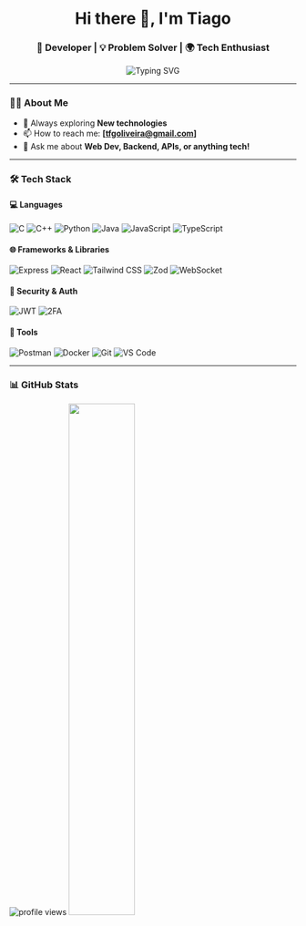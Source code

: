 <!-- GitHub Profile README -->

<h1 align="center">Hi there 👋, I'm Tiago</h1>
<h3 align="center">🚀 Developer | 💡 Problem Solver | 🌍 Tech Enthusiast</h3>

<p align="center">
  <img src="https://readme-typing-svg.demolab.com?font=Fira+Code&size=24&duration=4000&pause=1000&color=1F75FE&center=true&vCenter=true&width=435&lines=Welcome+to+my+GitHub!;I+love+building+cool+things+with+code!" alt="Typing SVG" />
</p>

---

### 🧑‍💻 About Me
- 🧠 Always exploring **New technologies**
- 📫 How to reach me: **[tfgoliveira@gmail.com]**
- 💬 Ask me about **Web Dev, Backend, APIs, or anything tech!**

---
### 🛠️ Tech Stack

#### 💻 Languages
![C](https://img.shields.io/badge/-C-00599C?style=flat&logo=c&logoColor=white)
![C++](https://img.shields.io/badge/-C++-00599C?style=flat&logo=c%2B%2B&logoColor=white)
![Python](https://img.shields.io/badge/-Python-3776AB?style=flat&logo=python&logoColor=white)
![Java](https://img.shields.io/badge/-Java-007396?style=flat&logo=java&logoColor=white)
![JavaScript](https://img.shields.io/badge/-JavaScript-F7DF1E?style=flat&logo=javascript&logoColor=black)
![TypeScript](https://img.shields.io/badge/-TypeScript-3178C6?style=flat&logo=typescript&logoColor=white)


#### 🌐 Frameworks & Libraries
![Express](https://img.shields.io/badge/-Express-000000?style=flat&logo=express&logoColor=white)
![React](https://img.shields.io/badge/-React-61DAFB?style=flat&logo=react&logoColor=black)
![Tailwind CSS](https://img.shields.io/badge/-Tailwind-06B6D4?style=flat&logo=tailwind-css&logoColor=white)
![Zod](https://img.shields.io/badge/-Zod-3178C6?style=flat&logo=typescript&logoColor=white)
![WebSocket](https://img.shields.io/badge/-WebSocket-FFA500?style=flat&logo=websocket&logoColor=white)

#### 🔐 Security & Auth
![JWT](https://img.shields.io/badge/-JWT-000000?style=flat&logo=jsonwebtokens&logoColor=white)
![2FA](https://img.shields.io/badge/-2FA-F05032?style=flat&logo=auth0&logoColor=white)

#### 🧰 Tools
![Postman](https://img.shields.io/badge/-Postman-FF6C37?style=flat&logo=postman&logoColor=white)
![Docker](https://img.shields.io/badge/-Docker-2496ED?style=flat&logo=docker&logoColor=white)
![Git](https://img.shields.io/badge/-Git-F05032?style=flat&logo=git&logoColor=white)
![VS Code](https://img.shields.io/badge/-VS%20Code-007ACC?style=flat&logo=visual-studio-code&logoColor=white)

---

### 📊 GitHub Stats
<img src="https://komarev.com/ghpvc/?username=Tiago-0liveira&style=flat-square&color=blue" alt="profile views" />
<img src="https://github-readme-stats.vercel.app/api?username=Tiago-0liveira&show_icons=true&theme=github_dark" width="48%"/>
